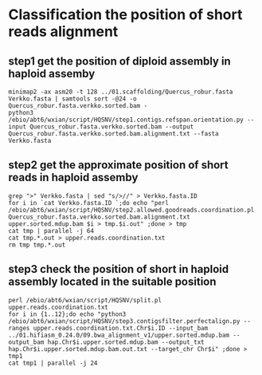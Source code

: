 # Classification the position of short reads alignment

## step1 get the position of diploid assembly in haploid assemby
```
minimap2 -ax asm20 -t 128 ../01.scaffolding/Quercus_robur.fasta Verkko.fasta | samtools sort -@24 -o Quercus_robur.fasta.verkko.sorted.bam -
python3 /ebio/abt6/wxian/script/HQSNV/step1.contigs.refspan.orientation.py --input Quercus_robur.fasta.verkko.sorted.bam --output Quercus_robur.fasta.verkko.sorted.bam.alignment.txt --fasta Verkko.fasta
```
## step2 get the approximate position of short reads in haploid assemby
```
grep ">" Verkko.fasta | sed "s/>//" > Verkko.fasta.ID
for i in `cat Verkko.fasta.ID `;do echo "perl /ebio/abt6/wxian/script/HQSNV/step2.allowed.goodreads.coordination.pl Quercus_robur.fasta.verkko.sorted.bam.alignment.txt upper.sorted.mdup.bam $i > tmp.$i.out" ;done > tmp
cat tmp | parallel -j 64
cat tmp.*.out > upper.reads.coordination.txt
rm tmp tmp.*.out
```
## step3 check the position of short in haploid assembly located in the suitable position
```
perl /ebio/abt6/wxian/script/HQSNV/split.pl upper.reads.coordination.txt
for i in {1..12};do echo "python3 /ebio/abt6/wxian/script/HQSNV/step3.contigsfilter.perfectalign.py --ranges upper.reads.coordination.txt.Chr$i.ID --input_bam  ../01.hifiasm_0.24.0/09.bwa_alignment_v1/upper.sorted.mdup.bam --output_bam hap.Chr$i.upper.sorted.mdup.bam --output_txt hap.Chr$i.upper.sorted.mdup.bam.out.txt --target_chr Chr$i" ;done > tmp1
cat tmp1 | parallel -j 24
```
